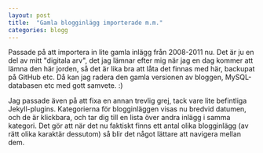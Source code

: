```yaml
---
layout: post
title:  "Gamla blogginlägg importerade m.m."
categories: blogg
---
```


Passade på att importera in lite gamla inlägg från 2008-2011 nu. Det är ju en del av mitt "digitala arv", det jag lämnar efter mig när jag en dag kommer att lämna den här jorden, så det är lika bra att låta det finnas med här, backupat på GitHub etc. Då kan jag radera den gamla versionen av bloggen, MySQL-databasen etc med gott samvete. :)

Jag passade även på att fixa en annan trevlig grej, tack vare lite befintliga Jekyll-plugins. Kategorierna för blogginläggen visas nu bredvid datumen, och de är klickbara, och tar dig till en lista över andra inlägg i samma kategori. Det gör att när det nu faktiskt finns ett antal olika blogginlägg (av rätt olika karaktär dessutom) så blir det något lättare att navigera mellan dem.
